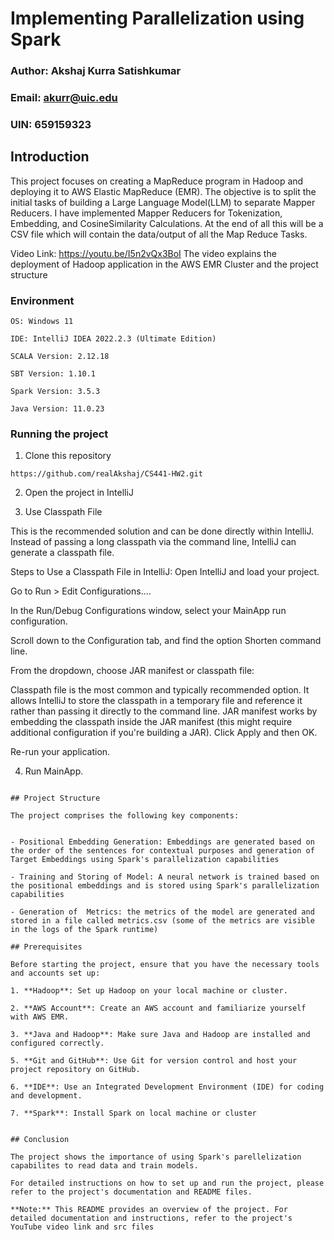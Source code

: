 # Implementing Parallelization using Spark

### Author: Akshaj Kurra Satishkumar
### Email: akurr@uic.edu
### UIN: 659159323

## Introduction

This project focuses on creating a MapReduce program in Hadoop and deploying it to AWS Elastic MapReduce (EMR). The objective is to split the initial tasks of building a Large Language Model(LLM) to separate Mapper Reducers. I have implemented Mapper Reducers for Tokenization, Embedding, and CosineSimilarity Calculations. At the end of all this will be a CSV file which will contain the data/output of all the Map Reduce Tasks.

Video Link: https://youtu.be/I5n2vQx3BoI
The video explains the deployment of Hadoop application in the AWS EMR Cluster and the project structure

### Environment
```
OS: Windows 11

IDE: IntelliJ IDEA 2022.2.3 (Ultimate Edition)

SCALA Version: 2.12.18

SBT Version: 1.10.1

Spark Version: 3.5.3

Java Version: 11.0.23
```


### Running the project

1) Clone this repository

```
https://github.com/realAkshaj/CS441-HW2.git
```
2) Open the project in IntelliJ

3) Use Classpath File
   
This is the recommended solution and can be done directly within IntelliJ. Instead of passing a long classpath via the command line, IntelliJ can generate a classpath file.

Steps to Use a Classpath File in IntelliJ:
Open IntelliJ and load your project.

Go to Run > Edit Configurations....

In the Run/Debug Configurations window, select your MainApp run configuration.

Scroll down to the Configuration tab, and find the option Shorten command line.

From the dropdown, choose JAR manifest or classpath file:

Classpath file is the most common and typically recommended option. It allows IntelliJ to store the classpath in a temporary file and reference it rather than passing it directly to the command line.
JAR manifest works by embedding the classpath inside the JAR manifest (this might require additional configuration if you're building a JAR).
Click Apply and then OK.

Re-run your application.   

4) Run MainApp.



```

## Project Structure

The project comprises the following key components:


- Positional Embedding Generation: Embeddings are generated based on the order of the sentences for contextual purposes and generation of Target Embeddings using Spark's parallelization capabilities

- Training and Storing of Model: A neural network is trained based on the positional embeddings and is stored using Spark's parallelization capabilities

- Generation of  Metrics: the metrics of the model are generated and stored in a file called metrics.csv (some of the metrics are visible in the logs of the Spark runtime)

## Prerequisites

Before starting the project, ensure that you have the necessary tools and accounts set up:

1. **Hadoop**: Set up Hadoop on your local machine or cluster.

2. **AWS Account**: Create an AWS account and familiarize yourself with AWS EMR.

3. **Java and Hadoop**: Make sure Java and Hadoop are installed and configured correctly.

5. **Git and GitHub**: Use Git for version control and host your project repository on GitHub.

6. **IDE**: Use an Integrated Development Environment (IDE) for coding and development.

7. **Spark**: Install Spark on local machine or cluster


## Conclusion

The project shows the importance of using Spark's parellelization capabilites to read data and train models.

For detailed instructions on how to set up and run the project, please refer to the project's documentation and README files.

**Note:** This README provides an overview of the project. For detailed documentation and instructions, refer to the project's YouTube video link and src files
